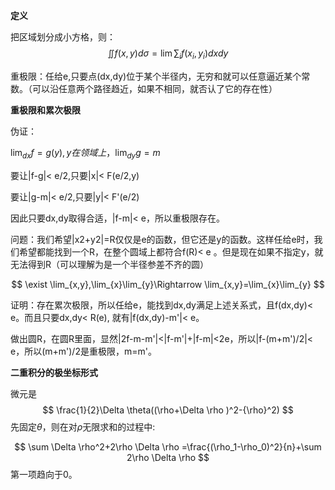 **定义**


把区域划分成小方格，则：
$$
\iint f(x,y)d\sigma=\lim \sum_i f(x_i,y_i)dxdy
$$

重极限：任给e,只要点(dx,dy)位于某个半径内，无穷和就可以任意逼近某个常数。（可以沿任意两个路径趋近，如果不相同，就否认了它的存在性）

**重极限和累次极限**

伪证：


$\lim_{dx} f=g(y),y在领域上，\lim_{dy} g=m$


要让|f-g|< e/2,只要|x|< F(e/2,y)

要让|g-m|< e/2,只要|y|< F'(e/2)

因此只要dx,dy取得合适，|f-m|< e，所以重极限存在。

问题：我们希望|x2+y2|=R仅仅是e的函数，但它还是y的函数。这样任给e时，我们希望都能找到一个R，在整个圆域上都符合f(R)< e 。但是现在如果不指定y，就无法得到R（可以理解为是一个半径参差不齐的圆）


$$
\exist \lim_{x,y},\lim_{x}\lim_{y}\Rightarrow
\lim_{x,y}=\lim_{x}\lim_{y} 
$$

证明：存在累次极限，所以任给e，能找到dx,dy满足上述关系式，且f(dx,dy)< e。而且只要dx,dy< R(e), 就有|f(dx,dy)-m'|< e。

做出圆R，在圆R里面，显然|2f-m-m'|<|f-m'|+|f-m|<2e，所以|f-(m+m')/2|< e，所以(m+m')/2是重极限，m=m'。


**二重积分的极坐标形式**

微元是
$$
\frac{1}{2}\Delta \theta((\rho+\Delta \rho )^2-{\rho}^2)
$$
先固定$\theta$，则在对$\rho$无限求和的过程中:

$$
\sum \Delta \rho^2+2\rho \Delta \rho =\frac{(\rho_1-\rho_0)^2}{n}+\sum 2\rho \Delta \rho
$$
第一项趋向于0。